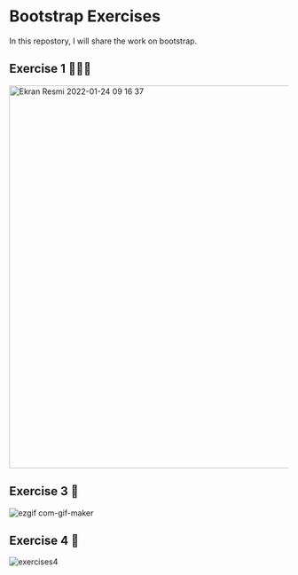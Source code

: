 # Bootstrap Exercises

In this repostory, I will share the work on bootstrap.

## Exercise 1 👩🏻‍💻

<img width="690" alt="Ekran Resmi 2022-01-24 09 16 37" src="https://user-images.githubusercontent.com/88403704/150950741-f28ffa61-2685-422e-b4ab-6dab70d8abed.png">

## Exercise 3 🚀

![ezgif com-gif-maker](https://user-images.githubusercontent.com/88403704/150949779-3f319db9-cb26-4198-ad72-305daac16da7.gif)

## Exercise 4 🚀
![exercises4](https://user-images.githubusercontent.com/88403704/151310637-0dd4f140-949f-47ec-a756-bb13d5bd287e.gif)
